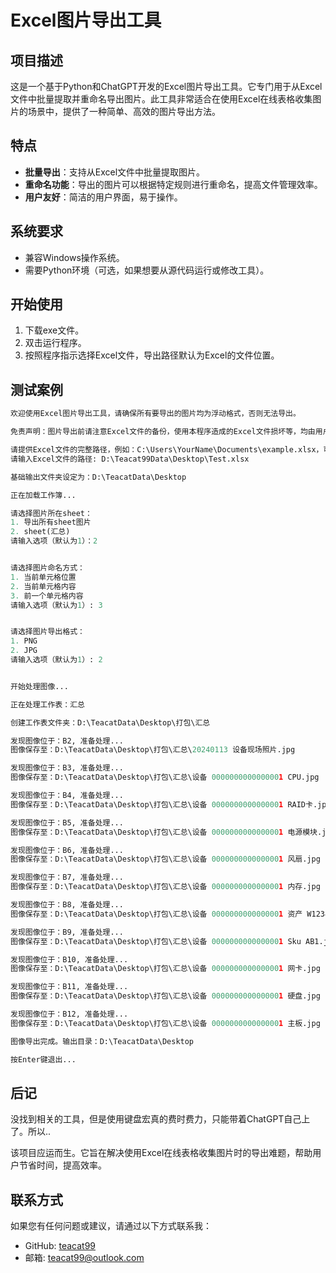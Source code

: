 # Excel图片导出工具

## 项目描述

这是一个基于Python和ChatGPT开发的Excel图片导出工具。它专门用于从Excel文件中批量提取并重命名导出图片。此工具非常适合在使用Excel在线表格收集图片的场景中，提供了一种简单、高效的图片导出方法。

## 特点

- **批量导出**：支持从Excel文件中批量提取图片。
- **重命名功能**：导出的图片可以根据特定规则进行重命名，提高文件管理效率。
- **用户友好**：简洁的用户界面，易于操作。

## 系统要求

- 兼容Windows操作系统。
- 需要Python环境（可选，如果想要从源代码运行或修改工具）。

## 开始使用

1. 下载exe文件。
2. 双击运行程序。
3. 按照程序指示选择Excel文件，导出路径默认为Excel的文件位置。

## 测试案例

```python
欢迎使用Excel图片导出工具，请确保所有要导出的图片均为浮动格式，否则无法导出。

免责声明：图片导出前请注意Excel文件的备份，使用本程序造成的Excel文件损坏等，均由用户自行承担，与作者无关。

请提供Excel文件的完整路径，例如：C:\Users\YourName\Documents\example.xlsx，可以使用 Ctrl+Z 加回车退出输入。
请输入Excel文件的路径: D:\Teacat99Data\Desktop\Test.xlsx

基础输出文件夹设定为：D:\TeacatData\Desktop

正在加载工作簿...

请选择图片所在sheet：
1. 导出所有sheet图片
2. sheet(汇总)
请输入选项（默认为1）：2


请选择图片命名方式：
1. 当前单元格位置
2. 当前单元格内容
3. 前一个单元格内容
请输入选项（默认为1）: 3


请选择图片导出格式：
1. PNG
2. JPG
请输入选项（默认为1）: 2


开始处理图像...

正在处理工作表：汇总

创建工作表文件夹：D:\TeacatData\Desktop\打包\汇总

发现图像位于：B2, 准备处理...
图像保存至：D:\TeacatData\Desktop\打包\汇总\20240113 设备现场照片.jpg

发现图像位于：B3, 准备处理...
图像保存至：D:\TeacatData\Desktop\打包\汇总\设备 0000000000000001 CPU.jpg

发现图像位于：B4, 准备处理...
图像保存至：D:\TeacatData\Desktop\打包\汇总\设备 0000000000000001 RAID卡.jpg

发现图像位于：B5, 准备处理...
图像保存至：D:\TeacatData\Desktop\打包\汇总\设备 0000000000000001 电源模块.jpg

发现图像位于：B6, 准备处理...
图像保存至：D:\TeacatData\Desktop\打包\汇总\设备 0000000000000001 风扇.jpg

发现图像位于：B7, 准备处理...
图像保存至：D:\TeacatData\Desktop\打包\汇总\设备 0000000000000001 内存.jpg

发现图像位于：B8, 准备处理...
图像保存至：D:\TeacatData\Desktop\打包\汇总\设备 0000000000000001 资产 W1234567890.jpg

发现图像位于：B9, 准备处理...
图像保存至：D:\TeacatData\Desktop\打包\汇总\设备 0000000000000001 Sku AB1.jpg

发现图像位于：B10, 准备处理...
图像保存至：D:\TeacatData\Desktop\打包\汇总\设备 0000000000000001 网卡.jpg

发现图像位于：B11, 准备处理...
图像保存至：D:\TeacatData\Desktop\打包\汇总\设备 0000000000000001 硬盘.jpg

发现图像位于：B12, 准备处理...
图像保存至：D:\TeacatData\Desktop\打包\汇总\设备 0000000000000001 主板.jpg

图像导出完成。输出目录：D:\TeacatData\Desktop

按Enter键退出...
```

## 后记

没找到相关的工具，但是使用键盘宏真的费时费力，只能带着ChatGPT自己上了。所以..

该项目应运而生。它旨在解决使用Excel在线表格收集图片时的导出难题，帮助用户节省时间，提高效率。


## 联系方式

如果您有任何问题或建议，请通过以下方式联系我：

- GitHub: [teacat99](https://github.com/teacat99)
- 邮箱: teacat99@outlook.com

